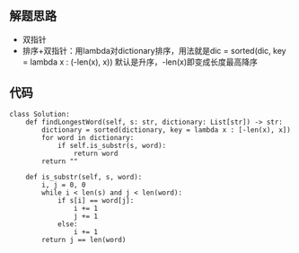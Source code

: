 ## 解题思路

+ 双指针
+ 排序+双指针：用lambda对dictionary排序，用法就是dic = sorted(dic, key = lambda x : (-len(x), x)) 默认是升序，-len(x)即变成长度最高降序



## 代码

```
class Solution:
    def findLongestWord(self, s: str, dictionary: List[str]) -> str:
        dictionary = sorted(dictionary, key = lambda x : [-len(x), x])
        for word in dictionary:
            if self.is_substr(s, word):
                return word 
        return ""
    
    def is_substr(self, s, word):
        i, j = 0, 0
        while i < len(s) and j < len(word):
            if s[i] == word[j]:
                i += 1
                j += 1
            else:
                i += 1
        return j == len(word)
```


